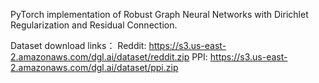PyTorch implementation of Robust Graph Neural Networks with Dirichlet Regularization and Residual Connection.

Dataset download links：
  Reddit: https://s3.us-east-2.amazonaws.com/dgl.ai/dataset/reddit.zip
  PPI: https://s3.us-east-2.amazonaws.com/dgl.ai/dataset/ppi.zip
